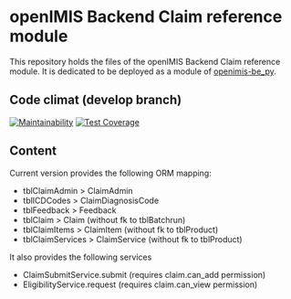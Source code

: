# openIMIS Backend Claim reference module
This repository holds the files of the openIMIS Backend Claim reference module.
It is dedicated to be deployed as a module of [openimis-be_py](https://github.com/openimis/openimis-be_py).

## Code climat (develop branch)

[![Maintainability](https://img.shields.io/codeclimate/maintainability/openimis/openimis-be-claim_py.svg)](https://codeclimate.com/github/openimis/openimis-be-claim_py/maintainability)
[![Test Coverage](https://img.shields.io/codeclimate/coverage/openimis/openimis-be-claim_py.svg)](https://codeclimate.com/github/openimis/openimis-be-claim_py/maintainability)

## Content

Current version provides the following ORM mapping:
* tblClaimAdmin > ClaimAdmin
* tblICDCodes > ClaimDiagnosisCode
* tblFeedback > Feedback
* tblClaim  > Claim (without fk to tblBatchrun)
* tblClaimItems > ClaimItem (without fk to tblProduct)
* tblClaimServices > ClaimService (without fk to tblProduct)

It also provides the following services
* ClaimSubmitService.submit (requires claim.can_add permission)
* EligibilityService.request (requires claim.can_view permission)
